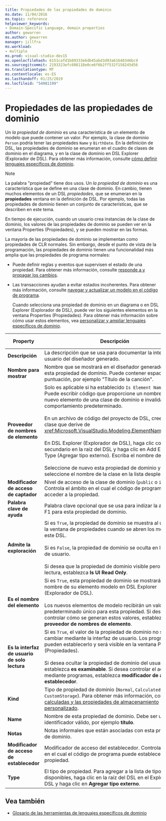 ```yaml
---
title: Propiedades de las propiedades de dominio
ms.date: 11/04/2016
ms.topic: reference
helpviewer_keywords:
- Domain-Specific Language, domain properties
author: gewarren
ms.author: gewarren
manager: jillfra
ms.workload:
- multiple
ms.prod: visual-studio-dev15
ms.openlocfilehash: 6151cafd1b89333e6db45abd3d93a61648346bc9
ms.sourcegitcommit: 2193323efc608118e0ce6f6b2ff532f158245d56
ms.translationtype: MT
ms.contentlocale: es-ES
ms.lasthandoff: 01/25/2019
ms.locfileid: "54981199"
---
```

# <a name="properties-of-domain-properties"></a>Propiedades de las propiedades de dominio
Un *la propiedad de dominio* es una característica de un elemento de modelo que puede contener un valor. Por ejemplo, la clase de dominio `Person` podría tener las propiedades `Name` y `BirthDate`. En la definición de DSL, las propiedades de dominio se enumeran en el cuadro de clases de dominio en el diagrama, y en la clase de dominio en DSL Explorer (Explorador de DSL). Para obtener más información, consulte [cómo definir lenguajes específicos de dominio](../modeling/how-to-define-a-domain-specific-language.md).

> [!NOTE]
>  La palabra "propiedad" tiene dos usos. Un *la propiedad de dominio* es una característica que se define en una clase de dominio. En cambio, tienen muchos elementos de un DSL *propiedades*, que se enumeran en la **propiedades** ventana en la definición de DSL. Por ejemplo, todas las propiedades de dominio tienen un conjunto de características, que se describen en este tema.

 En tiempo de ejecución, cuando un usuario crea instancias de la clase de dominio, los valores de las propiedades de dominio se pueden ver en la ventana Properties (Propiedades), y se pueden mostrar en las formas.

 La mayoría de las propiedades de dominio se implementan como propiedades de CLR normales. Sin embargo, desde el punto de vista de la programación, las propiedades de dominio tienen una funcionalidad más amplia que las propiedades de programa normales:

- Puede definir reglas y eventos que supervisen el estado de una propiedad. Para obtener más información, consulte [responde a y propagar los cambios](../modeling/responding-to-and-propagating-changes.md).

- Las transacciones ayudan a evitar estados incoherentes. Para obtener más información, consulte [navegar y actualizar un modelo en el código de programa](../modeling/navigating-and-updating-a-model-in-program-code.md).

  Cuando selecciona una propiedad de dominio en un diagrama o en DSL Explorer (Explorador de DSL), puede ver los siguientes elementos en la ventana Properties (Propiedades). Para obtener más información sobre cómo usar estos elementos, vea [personalizar y ampliar lenguajes específicos de dominio](../modeling/customizing-and-extending-a-domain-specific-language.md).

|Property|Descripción|Valor predeterminado|
|-|-|-|
|**Descripción**|La descripción que se usa para documentar la interfaz de usuario del diseñador generado.|\<none>|
|**Nombre para mostrar**|Nombre que se mostrará en el diseñador generado para esta propiedad de dominio. Puede contener espacios y puntuación, por ejemplo "Título de la canción".|\<none>|
|**Proveedor de nombres de elemento**|Solo es aplicable si ha establecido `Is Element Name` en `true`. Puede escribir código que proporcione un nombre para un nuevo elemento de una clase de dominio e invalidar el comportamiento predeterminado.<br /><br /> En un archivo de código del proyecto de DSL, cree una clase que derive de <xref:Microsoft.VisualStudio.Modeling.ElementNameProvider>.<br /><br /> En DSL Explorer (Explorador de DSL), haga clic con el botón secundario en la raíz del DSL y haga clic en Add External Type (Agregar tipo externo). Escriba el nombre de la clase.<br /><br /> Seleccione de nuevo esta propiedad de dominio y seleccione el nombre de la clase en la lista desplegable.|\<none>|
|**Modificador de acceso de captador**|Nivel de acceso de la clase de dominio (`public` o `internal`). Controla el ámbito en el cual el código de programa puede acceder a la propiedad.|`public`|
|**Palabra clave de ayuda**|Palabra clave opcional que se usa para indizar la ayuda de F1 para esta propiedad de dominio.|\<none>|
|**Admite la exploración**|Si es `True`, la propiedad de dominio se muestra al usuario en la ventana de propiedades cuando se abren los modelos de este DSL.<br /><br /> Si es `False`, la propiedad de dominio se oculta en la interfaz de usuario.<br /><br /> Si desea que la propiedad de dominio visible pero de solo lectura, establezca **Is UI Read Only**.|`True`|
|**Es el nombre del elemento**|Si es `True`, esta propiedad de dominio se mostrará con el nombre de su elemento modelo en DSL Explorer (Explorador de DSL).<br /><br /> Los nuevos elementos de modelo recibirán un valor predeterminado único para esta propiedad. Si desea controlar cómo se generan estos valores, establezca **proveedor de nombres de elemento**.|`False`|
|**Es la interfaz de usuario de solo lectura**|Si es `True`, el valor de la propiedad de dominio no se puede cambiar mediante la interfaz de usuario. Los programas sí pueden establecerlo y será visible en la ventana Properties (Propiedades).<br /><br /> Si desea ocultar la propiedad de dominio del usuario, establezca **es examinable**. Si desea controlar el acceso mediante programas, establezca **modificador de acceso de establecedor**.|`False`|
|**Kind**|Tipo de propiedad de dominio (`Normal`, `Calculated` o `CustomStorage`). Para obtener más información, consulte [calculadas y las propiedades de almacenamiento personalizado](../modeling/calculated-and-custom-storage-properties.md).|`Normal`|
|**Name**|Nombre de esta propiedad de dominio. Debe ser un identificador válido, por ejemplo **título**.|\<none>|
|**Notas**|Notas informales que están asociadas con esta propiedad de dominio.|\<none>|
|**Modificador de acceso de establecedor**|Modificador de acceso del establecedor. Controla el ámbito en el cual el código de programa puede establecer la propiedad.|`public`|
|**Type**|El tipo de propiedad. Para agregar a la lista de tipos disponibles, haga clic en la raíz del DSL en el Explorador de DSL y haga clic en **Agregar tipo externo**.|`String`|

## <a name="see-also"></a>Vea también

- [Glosario de las herramientas de lenguajes específicos de dominio](https://msdn.microsoft.com/ca5e84cb-a315-465c-be24-76aa3df276aa)